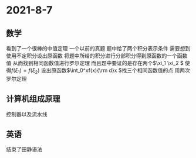 # 2021-8-7
## 数学
看到了一个很棒的中值定理 一个以前的真题 题中给了两个积分表示条件 需要想到使用不定积分设出原函数 将题中所给的积分进行分部积分得到原函数的一个函数值 从而找到相同函数值进行罗尔定理 而且题中要证的是存在两个$\xi_1 \xi_2 $ 使得$f(\xi_1 )=f(\xi_2)$ 设出原函数$\int_0^xf(x){\rm d}x $找三个相同函数值的点 用两次罗尔定理
## 计算机组成原理
控制器以及流水线
## 英语
结束了田静语法 